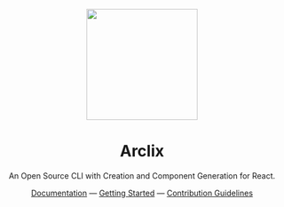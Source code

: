 <p align="center">
<img src="https://arclix.github.io/arclix-docs/svg/arclix.svg" height="200">
</p>

<h1 align="center">
Arclix
</h1>
<p align="center">
An Open Source CLI with Creation and Component Generation for React.
<p>
<div align="center">
  <a href="https://arclix.github.io/arclix-docs">Documentation</a> —
  <a href="https://arclix.github.io/arclix-docs/docs/intro">Getting Started</a> —
  <a href="https://arclix.github.io/arclix-docs/contribution/category/guidelines">Contribution Guidelines</a>
</div>